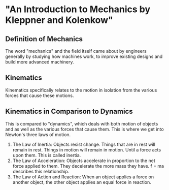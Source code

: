 # "An Introduction to Mechanics by Kleppner and Kolenkow"

## Definition of Mechanics

The word "mechanics" and the field itself came about by engineers generally by studying how machines work, to improve existing designs and build more advanced machinery. 

## Kinematics

Kinematics specifically relates to the motion in isolation from the various forces that cause these motions.

## Kinematics in Comparison to Dynamics

This is compared to "dynamics", which deals with both motion of objects and as well as the various forces that cause them. This is where we get into Newton's three laws of motion.

1. The Law of Inertia: Objects resist change. Things that are in rest will remain in rest. Things in motion will remain in motion. Until a force acts upon them. This is called inertia.
2. The Law of Acceleration: Objects accelerate in proportion to the net force applied to them. They decelerate the more mass they have. f = ma describes this relationship.
3. The Law of Action and Reaction: When an object applies a force on another object, the other object applies an equal force in reaction.

